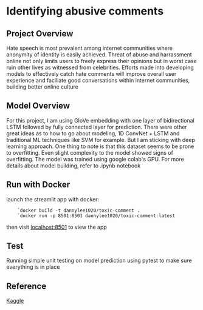 # Identifying abusive comments

## Project Overview
Hate speech is most prevalent among internet communities where anonymity of identity is easily achieved. Threat of abuse and harrassment online not only limits users to freely express their opinions but in worst case ruin other lives as witnessed from celebrities. Efforts made into developing models to effectively catch hate comments will improve overall user experience and faciliate good conversations within internet communities, building better online culture

## Model Overview
For this project, I am using GloVe embedding with one layer of bidirectional LSTM followed by fully connected layer for prediction. There were other great ideas as to how to go about modeling, 1D ConvNet + LSTM and traditional ML techniques like SVM for example. But I am sticking with deep learning approach. One thing to note is that this dataset seems to be prone to overfitting. Even slight complexity to the model showed signs of overfitting. The model was trained using google colab's GPU. For more details about model building, refer to .ipynb notebook


## Run with Docker
launch the streamlit app with docker:

		`docker build -t dannylee1020/toxic-comment .
		`docker run -p 8501:8501 dannylee1020/toxic-comment:latest

then visit [localhost:8501](https://localhost:8501) to view the app


## Test
Running simple unit testing on model prediction using pytest to make sure everything is in place


## Reference
[Kaggle](https://www.kaggle.com/c/jigsaw-toxic-comment-classification-challenge/overview)
